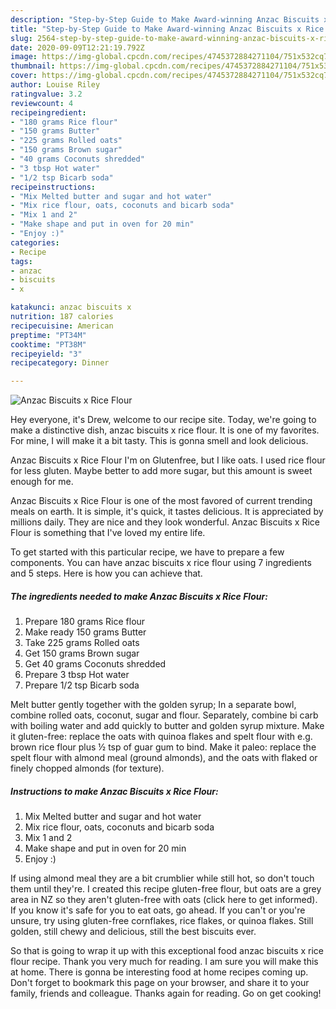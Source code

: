 ```yaml
---
description: "Step-by-Step Guide to Make Award-winning Anzac Biscuits x Rice Flour"
title: "Step-by-Step Guide to Make Award-winning Anzac Biscuits x Rice Flour"
slug: 2564-step-by-step-guide-to-make-award-winning-anzac-biscuits-x-rice-flour
date: 2020-09-09T12:21:19.792Z
image: https://img-global.cpcdn.com/recipes/4745372884271104/751x532cq70/anzac-biscuits-x-rice-flour-recipe-main-photo.jpg
thumbnail: https://img-global.cpcdn.com/recipes/4745372884271104/751x532cq70/anzac-biscuits-x-rice-flour-recipe-main-photo.jpg
cover: https://img-global.cpcdn.com/recipes/4745372884271104/751x532cq70/anzac-biscuits-x-rice-flour-recipe-main-photo.jpg
author: Louise Riley
ratingvalue: 3.2
reviewcount: 4
recipeingredient:
- "180 grams Rice flour"
- "150 grams Butter"
- "225 grams Rolled oats"
- "150 grams Brown sugar"
- "40 grams Coconuts shredded"
- "3 tbsp Hot water"
- "1/2 tsp Bicarb soda"
recipeinstructions:
- "Mix Melted butter and sugar and hot water"
- "Mix rice flour, oats, coconuts and bicarb soda"
- "Mix 1 and 2"
- "Make shape and put in oven for 20 min"
- "Enjoy :)"
categories:
- Recipe
tags:
- anzac
- biscuits
- x

katakunci: anzac biscuits x 
nutrition: 187 calories
recipecuisine: American
preptime: "PT34M"
cooktime: "PT38M"
recipeyield: "3"
recipecategory: Dinner

---
```



![Anzac Biscuits x Rice Flour](https://img-global.cpcdn.com/recipes/4745372884271104/751x532cq70/anzac-biscuits-x-rice-flour-recipe-main-photo.jpg)

Hey everyone, it's Drew, welcome to our recipe site. Today, we're going to make a distinctive dish, anzac biscuits x rice flour. It is one of my favorites. For mine, I will make it a bit tasty. This is gonna smell and look delicious.

Anzac Biscuits x Rice Flour I&#39;m on Glutenfree, but I like oats. I used rice flour for less gluten. Maybe better to add more sugar, but this amount is sweet enough for me.

Anzac Biscuits x Rice Flour is one of the most favored of current trending meals on earth. It is simple, it's quick, it tastes delicious. It is appreciated by millions daily. They are nice and they look wonderful. Anzac Biscuits x Rice Flour is something that I've loved my entire life.


To get started with this particular recipe, we have to prepare a few components. You can have anzac biscuits x rice flour using 7 ingredients and 5 steps. Here is how you can achieve that.

<!--inarticleads1-->

##### The ingredients needed to make Anzac Biscuits x Rice Flour:

1. Prepare 180 grams Rice flour
1. Make ready 150 grams Butter
1. Take 225 grams Rolled oats
1. Get 150 grams Brown sugar
1. Get 40 grams Coconuts shredded
1. Prepare 3 tbsp Hot water
1. Prepare 1/2 tsp Bicarb soda


Melt butter gently together with the golden syrup; In a separate bowl, combine rolled oats, coconut, sugar and flour. Separately, combine bi carb with boiling water and add quickly to butter and golden syrup mixture. Make it gluten-free: replace the oats with quinoa flakes and spelt flour with e.g. brown rice flour plus ½ tsp of guar gum to bind. Make it paleo: replace the spelt flour with almond meal (ground almonds), and the oats with flaked or finely chopped almonds (for texture). 

<!--inarticleads2-->

##### Instructions to make Anzac Biscuits x Rice Flour:

1. Mix Melted butter and sugar and hot water
1. Mix rice flour, oats, coconuts and bicarb soda
1. Mix 1 and 2
1. Make shape and put in oven for 20 min
1. Enjoy :)


If using almond meal they are a bit crumblier while still hot, so don&#39;t touch them until they&#39;re. I created this recipe gluten-free flour, but oats are a grey area in NZ so they aren&#39;t gluten-free with oats (click here to get informed). If you know it&#39;s safe for you to eat oats, go ahead. If you can&#39;t or you&#39;re unsure, try using gluten-free cornflakes, rice flakes, or quinoa flakes. Still golden, still chewy and delicious, still the best biscuits ever. 

So that is going to wrap it up with this exceptional food anzac biscuits x rice flour recipe. Thank you very much for reading. I am sure you will make this at home. There is gonna be interesting food at home recipes coming up. Don't forget to bookmark this page on your browser, and share it to your family, friends and colleague. Thanks again for reading. Go on get cooking!
